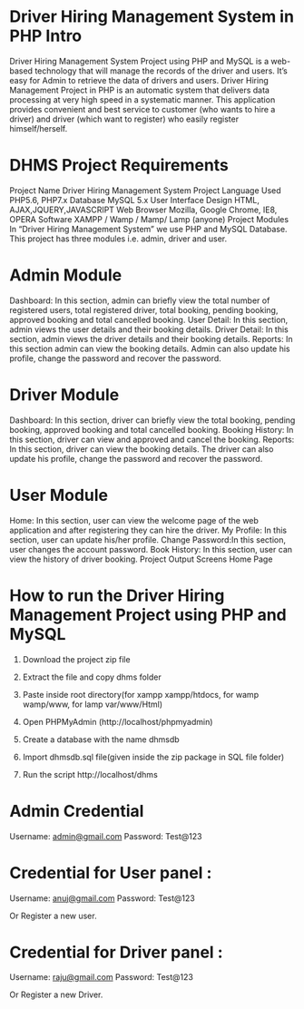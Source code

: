 # Driver Hiring Management System in PHP Intro
Driver Hiring Management System Project using PHP and MySQL is a web-based technology that will manage the records of the driver and users. It’s easy for Admin to retrieve the data of drivers and users. Driver Hiring Management Project in PHP is an automatic system that delivers data processing at very high speed in a systematic manner. This application provides convenient and best service to customer (who wants to hire a driver) and driver (which want to register) who easily register himself/herself.

# DHMS Project Requirements
Project Name	Driver Hiring Management System Project
Language Used	PHP5.6, PHP7.x
Database	MySQL 5.x
User Interface Design	HTML, AJAX,JQUERY,JAVASCRIPT
Web Browser	Mozilla, Google Chrome, IE8, OPERA
Software	XAMPP / Wamp / Mamp/ Lamp (anyone)
Project Modules
In “Driver Hiring Management System” we use PHP and MySQL Database. This project has three modules i.e. admin, driver and user.

# Admin Module

Dashboard:  In this section, admin can briefly view the total number of registered users, total registered driver, total booking, pending booking, approved booking and total cancelled booking.
User Detail: In this section, admin views the user details and their booking details.
Driver Detail: In this section, admin views the driver details and their booking details.
Reports: In this section admin can view the booking details.
Admin can also update his profile, change the password and recover the password.

# Driver Module

Dashboard:  In this section, driver can briefly view the total booking, pending booking, approved booking and total cancelled booking.
Booking History: In this section, driver can view and approved and cancel the booking.
Reports: In this section, driver can view the booking details.
The driver can also update his profile, change the password and recover the password.

# User Module

Home: In this section, user can view the welcome page of the web application and after registering they can hire the driver.
My Profile: In this section, user can update his/her profile.
Change Password:In this section, user changes the account password.
Book History: In this section, user can view the history of driver booking.
Project Output Screens
Home Page


# How to run the Driver Hiring Management Project using PHP and MySQL
1. Download the project zip file

2. Extract the file and copy dhms folder

3. Paste inside root directory(for xampp xampp/htdocs, for wamp wamp/www, for lamp var/www/Html)

4. Open PHPMyAdmin (http://localhost/phpmyadmin)

5. Create a database with the name  dhmsdb

6. Import dhmsdb.sql file(given inside the zip package in SQL file folder)

7. Run the script http://localhost/dhms

# Admin Credential
Username: admin@gmail.com
Password: Test@123

# Credential for User panel :
Username: anuj@gmail.com
Password: Test@123

Or Register a new user.

# Credential for Driver panel :
Username: raju@gmail.com
Password: Test@123

Or Register a new Driver.